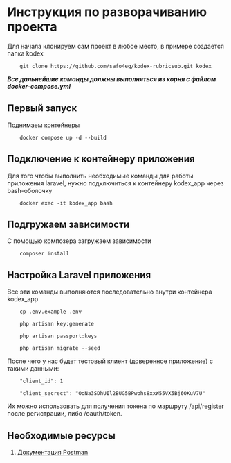 # Инструкция по разворачиванию проекта

Для начала клонируем сам проект в любое место, в примере создается папка kodex

```
    git clone https://github.com/safo4eg/kodex-rubricsub.git kodex
```

***Все дальнейшие команды должны выполняться из корня с файлом docker-compose.yml***

## Первый запуск

Поднимаем контейнеры

```
    docker compose up -d --build
```

## Подключение к контейнеру приложения

Для того чтобы выполнить необходимые команды для работы приложения laravel, нужно подключиться
к контейнеру kodex_app через bash-оболочку

```
    docker exec -it kodex_app bash
```

## Подгружаем зависимости

С помощью композера загружаем зависимости

```
    composer install
```


## Настройка Laravel приложения

Все эти команды выполняются последовательно внутри контейнера kodex_app

```
    cp .env.example .env
```

```
    php artisan key:generate
```


```
    php artisan passport:keys
```

```
    php artisan migrate --seed
```

После чего у нас будет тестовый клиент (доверенное приложение) с такими данными:


```
    "client_id": 1
```


```
    "client_secrect": "OoNa3SDhUIl2BUG5BPwbhs8xxW55VX5Bj6OKuV7U"
```

Их можно использовать для получения токена по маршруту /api/register после регистрации, либо /oauth/token.

## Необходимые ресурсы

1. [Документация Postman](https://documenter.getpostman.com/view/35026712/2sB2cSfhkx)